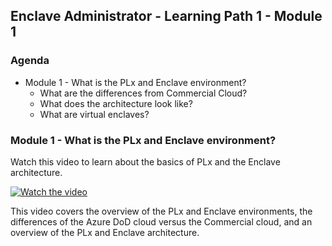 
## Enclave Administrator - Learning Path 1 - Module 1

### Agenda
* Module 1 - What is the PLx and Enclave environment?
    * What are the differences from Commercial Cloud?
    * What does the architecture look like?
    * What are virtual enclaves?

### Module 1 - What is the PLx and Enclave environment?

Watch this video to learn about the basics of PLx and the Enclave architecture.

[![Watch the video](https://img.youtube.com/vi/lB3Pb_Eb-tM/hqdefault.jpg)](https://www.youtube.com/embed/lB3Pb_Eb-tM)

This video covers the overview of the PLx and Enclave environments, the differences of the Azure DoD cloud versus the Commercial cloud, and an overview of the PLx and Enclave architecture.
